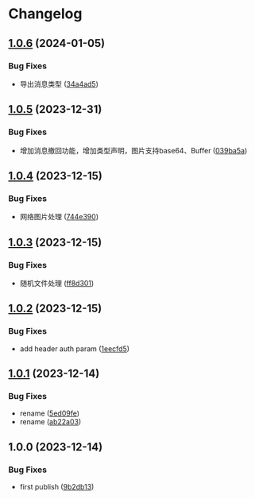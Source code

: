 # Changelog

## [1.0.6](https://github.com/lc-cn/dingtalk-bot/compare/v1.0.5...v1.0.6) (2024-01-05)


### Bug Fixes

* 导出消息类型 ([34a4ad5](https://github.com/lc-cn/dingtalk-bot/commit/34a4ad588fa2513875d441cfcc0a9b8ff2643e1a))

## [1.0.5](https://github.com/lc-cn/dingtalk-bot/compare/v1.0.4...v1.0.5) (2023-12-31)


### Bug Fixes

* 增加消息撤回功能，增加类型声明，图片支持base64、Buffer ([039ba5a](https://github.com/lc-cn/dingtalk-bot/commit/039ba5af612c1c9cc9734b5127aa0a2deaa2af6c))

## [1.0.4](https://github.com/lc-cn/dingtalk-bot/compare/v1.0.3...v1.0.4) (2023-12-15)


### Bug Fixes

* 网络图片处理 ([744e390](https://github.com/lc-cn/dingtalk-bot/commit/744e390abb32def8ba5c5eb6fd310f188e0f38d6))

## [1.0.3](https://github.com/lc-cn/dingtalk-bot/compare/v1.0.2...v1.0.3) (2023-12-15)


### Bug Fixes

* 随机文件处理 ([ff8d301](https://github.com/lc-cn/dingtalk-bot/commit/ff8d3015f955d2508165ffdd75e799493d17a0cb))

## [1.0.2](https://github.com/lc-cn/dingtalk-bot/compare/v1.0.1...v1.0.2) (2023-12-15)


### Bug Fixes

* add header auth param ([1eecfd5](https://github.com/lc-cn/dingtalk-bot/commit/1eecfd5c7f1c7a2e85856f247b1174da9396c097))

## [1.0.1](https://github.com/lc-cn/dingtalk-bot/compare/v1.0.0...v1.0.1) (2023-12-14)


### Bug Fixes

* rename ([5ed09fe](https://github.com/lc-cn/dingtalk-bot/commit/5ed09fe6738548ac38b932eb0c99159239266406))
* rename ([ab22a03](https://github.com/lc-cn/dingtalk-bot/commit/ab22a0378c9d7c5815316f1777109b54aee2b7dd))

## 1.0.0 (2023-12-14)


### Bug Fixes

* first publish ([9b2db13](https://github.com/lc-cn/dingtalk-bot/commit/9b2db13c967daf123642be0b025a516201f1fcc2))

